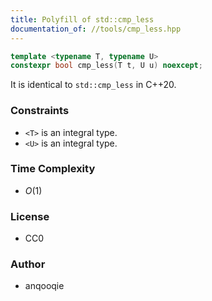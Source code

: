```yaml
---
title: Polyfill of std::cmp_less
documentation_of: //tools/cmp_less.hpp
---
```


```cpp
template <typename T, typename U>
constexpr bool cmp_less(T t, U u) noexcept;
```

It is identical to `std::cmp_less` in C++20.

### Constraints
- `<T>` is an integral type.
- `<U>` is an integral type.

### Time Complexity
- $O(1)$

### License
- CC0

### Author
- anqooqie
